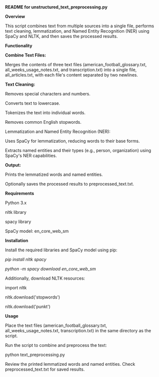**README for unstructured_text_preprocessing.py**

**Overview**

This script combines text from multiple sources into a single file, performs text cleaning, lemmatization, and Named Entity Recognition (NER) using SpaCy and NLTK, and then saves the processed results.

**Functionality**

**Combine Text Files:**

Merges the contents of three text files (american_football_glossary.txt, all_weeks_usage_notes.txt, and transcription.txt) into a single file, all_articles.txt, with each file's content separated by two newlines.

**Text Cleaning:**

Removes special characters and numbers.

Converts text to lowercase.

Tokenizes the text into individual words.

Removes common English stopwords.

Lemmatization and Named Entity Recognition (NER):

Uses SpaCy for lemmatization, reducing words to their base forms.

Extracts named entities and their types (e.g., person, organization) using SpaCy's NER capabilities.

**Output:**


Prints the lemmatized words and named entities.

Optionally saves the processed results to preprocessed_text.txt.

**Requirements**

Python 3.x

nltk library

spacy library

SpaCy model: en_core_web_sm

**Installation**

Install the required libraries and SpaCy model using pip:

*pip install nltk spacy*

*python -m spacy download en_core_web_sm*

Additionally, download NLTK resources:

import nltk

nltk.download('stopwords')

nltk.download('punkt')

**Usage**

Place the text files (american_football_glossary.txt, all_weeks_usage_notes.txt, transcription.txt) in the same directory as the script.


Run the script to combine and preprocess the text:

python text_preprocessing.py

Review the printed lemmatized words and named entities. Check preprocessed_text.txt for saved results.
